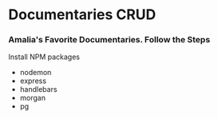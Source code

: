 # Documentaries CRUD

### Amalia's Favorite Documentaries. Follow the Steps

Install NPM packages
- nodemon
- express
- handlebars
- morgan
- pg
